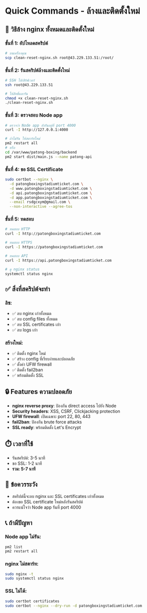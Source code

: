 # Quick Commands - ล้างและติดตั้งใหม่

## 🧹 วิธีล้าง nginx ทั้งหมดและติดตั้งใหม่

### ขั้นที่ 1: อัปโหลดสคริปต์
```bash
# บนเครื่องคุณ
scp clean-reset-nginx.sh root@43.229.133.51:/root/
```

### ขั้นที่ 2: รันสคริปต์ล้างและติดตั้งใหม่
```bash
# SSH ไปเซิร์ฟเวอร์
ssh root@43.229.133.51

# ให้สิทธิ์และรัน
chmod +x clean-reset-nginx.sh
./clean-reset-nginx.sh
```

### ขั้นที่ 3: ตรวจสอบ Node app
```bash
# ตรวจว่า Node app ยังรันอยู่ที่ port 4000
curl -I http://127.0.0.1:4000

# ถ้าไม่รัน ให้สตาร์ทใหม่
pm2 restart all
# หรือ
cd /var/www/patong-boxing/backend
pm2 start dist/main.js --name patong-api
```

### ขั้นที่ 4: ขอ SSL Certificate
```bash
sudo certbot --nginx \
  -d patongboxingstadiumticket.com \
  -d www.patongboxingstadiumticket.com \
  -d api.patongboxingstadiumticket.com \
  -d app.patongboxingstadiumticket.com \
  --email rsdgcxym@gmail.com \
  --non-interactive --agree-tos
```

### ขั้นที่ 5: ทดสอบ
```bash
# ทดสอบ HTTP
curl -I http://patongboxingstadiumticket.com

# ทดสอบ HTTPS
curl -I https://patongboxingstadiumticket.com

# ทดสอบ API
curl -I https://api.patongboxingstadiumticket.com

# ดู nginx status
systemctl status nginx
```

## ✅ สิ่งที่สคริปต์จะทำ

### ลิซ:
- ✅ ลบ nginx เก่าทั้งหมด
- ✅ ลบ config files ทั้งหมด  
- ✅ ลบ SSL certificates เก่า
- ✅ ลบ logs เก่า

### สร้างใหม่:
- ✅ ติดตั้ง nginx ใหม่
- ✅ สร้าง config ที่เรียบง่ายและปลอดภัย
- ✅ ตั้งค่า UFW firewall
- ✅ ติดตั้ง fail2ban
- ✅ พร้อมติดตั้ง SSL

## 🔒 Features ความปลอดภัย

- **nginx reverse proxy**: ป้องกัน direct access ไปยัง Node
- **Security headers**: XSS, CSRF, Clickjacking protection  
- **UFW firewall**: เปิดเฉพาะ port 22, 80, 443
- **fail2ban**: ป้องกัน brute force attacks
- **SSL ready**: พร้อมติดตั้ง Let's Encrypt

## ⏱️ เวลาที่ใช้
- รันสคริปต์: 3-5 นาที
- ขอ SSL: 1-2 นาที  
- **รวม: 5-7 นาที**

## 🚨 ข้อควรระวัง
- สคริปต์นี้จะลบ nginx และ SSL certificates เก่าทั้งหมด
- ต้องขอ SSL certificate ใหม่หลังรันสคริปต์
- ควรแน่ใจว่า Node app รันที่ port 4000

## 📞 ถ้ามีปัญหา

### Node app ไม่รัน:
```bash
pm2 list
pm2 restart all
```

### nginx ไม่สตาร์ท:
```bash
sudo nginx -t
sudo systemctl status nginx
```

### SSL ไม่ได้:
```bash
sudo certbot certificates
sudo certbot --nginx --dry-run -d patongboxingstadiumticket.com
```
